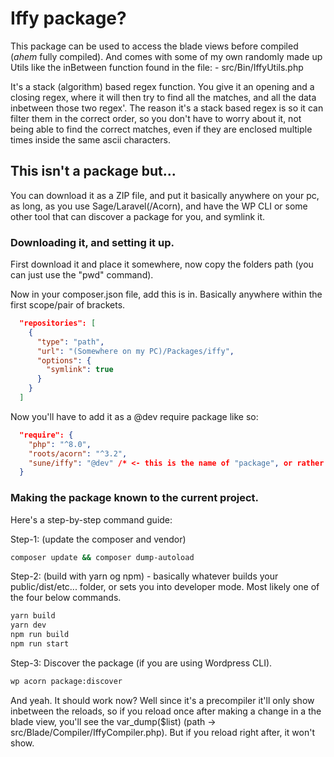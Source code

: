 # Iffy package?

This package can be used to access the blade views before compiled (*ahem* fully compiled).
And comes with some of my own randomly made up Utils like the inBetween function found in the file:
    - src/Bin/IffyUtils.php

It's a stack (algorithm) based regex function. You give it an opening and a closing regex, 
where it will then try to find all the matches, and all the data inbetween those two regex'. 
The reason it's a stack based regex is so it can filter them in the correct order, so you 
don't have to worry about it, not being able to find the correct matches, even if they are enclosed 
multiple times inside the same ascii characters.

## This isn't a package but...

You can download it as a ZIP file, and put it basically anywhere on your pc, 
as long, as you use Sage/Laravel(/Acorn), and have the WP CLI or some other
tool that can discover a package for you, and symlink it. 

### Downloading it, and setting it up.

First download it and place it somewhere, now copy the folders path (you can just use the "pwd" command).

Now in your composer.json file, add this is in. Basically anywhere within the first scope/pair of brackets.

```json
  "repositories": [
    {
      "type": "path",
      "url": "(Somewhere on my PC)/Packages/iffy",
      "options": {
        "symlink": true
      }
    }
  ]
````

Now you'll have to add it as a @dev require package like so:

```json
  "require": {
    "php": "^8.0",
    "roots/acorn": "^3.2",
    "sune/iffy": "@dev" /* <- this is the name of "package", or rather the "name" in the compoer.json file. */
  }
```

### Making the package known to the current project.

Here's a step-by-step command guide:

Step-1: (update the composer and vendor)
```bash
composer update && composer dump-autoload
```

Step-2: (build with yarn og npm) - basically whatever builds your public/dist/etc... folder,
or sets you into developer mode. Most likely one of the four below commands.
```bash
yarn build
yarn dev
npm run build
npm run start
```

Step-3: Discover the package (if you are using Wordpress CLI).
```bash
wp acorn package:discover
```

And yeah. It should work now?
Well since it's a precompiler it'll only show inbetween the reloads, so if you reload once
after making a change in a the blade view, you'll see the var_dump($list) (path -> src/Blade/Compiler/IffyCompiler.php).
But if you reload right after, it won't show.
